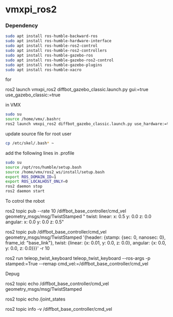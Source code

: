 # vmxpi_ros2

### Dependency
```bash
sudo apt install ros-humble-backward-ros
sudo apt install ros-humble-hardware-interface
sudo apt install ros-humble-ros2-control
sudo apt install ros-humble-ros2-controllers
sudo apt install ros-humble-gazebo-ros
sudo apt install ros-humble-gazebo-ros2-control
sudo apt install ros-humble-gazebo-plugins
sudo apt install ros-humble-xacro
```


for  

ros2 launch vmxpi_ros2 diffbot_gazebo_classic.launch.py gui:=true use_gazebo_classic:=true


in VMX 
```bash
sudo su 
source /home/vmx/.bashrc 
ros2 launch vmxpi_ros2 diffbot_gazebo_classic.launch.py use_hardware:=true
```

update source file for root user
```bash
cp /etc/skel/.bash* ~
```
add the following lines in .profile

```bash
sudo su
source /opt/ros/humble/setup.bash
source /home/vmx/ros2_ws/install/setup.bash
export ROS_DOMAIN_ID=1
export ROS_LOCALHOST_ONLY=0
ros2 daemon stop
ros2 daemon start
```

To cotrol the robot

ros2 topic pub --rate 10 /diffbot_base_controller/cmd_vel geometry_msgs/msg/TwistStamped "
twist:
  linear:
    x: 0.5
    y: 0.0
    z: 0.0
  angular:
    x: 0.0
    y: 0.0
    z: 0.5"


ros2 topic pub /diffbot_base_controller/cmd_vel geometry_msgs/msg/TwistStamped '{header: {stamp: {sec: 0, nanosec: 0}, frame_id: "base_link"}, twist: {linear: {x: 0.01, y: 0.0, z: 0.0}, angular: {x: 0.0, y: 0.0, z: 0.0}}}' -r 10



ros2 run teleop_twist_keyboard teleop_twist_keyboard --ros-args -p stamped:=True --remap cmd_vel:=/diffbot_base_controller/cmd_vel

Depug 

ros2 topic echo /diffbot_base_controller/cmd_vel geometry_msgs/msg/TwistStamped

ros2 topic echo /joint_states

ros2 topic info -v /diffbot_base_controller/cmd_vel